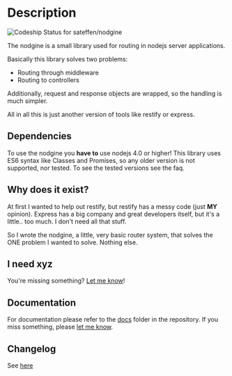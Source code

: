 # Description #

![Codeship Status for sateffen/nodgine](https://codeship.com/projects/c11967a0-ea7e-0131-c845-220fc9a0138f/status?branch=master)

The nodgine is a small library used for routing in nodejs server applications.

Basically this library solves two problems:

* Routing through middleware
* Routing to controllers

Additionally, request and response objects are wrapped, so the handling is much simpler.

All in all this is just another version of tools like restify or express.

## Dependencies ##

To use the nodgine you **have to** use nodejs 4.0 or higher! This library uses ES6 syntax
like Classes and Promises, so any older version is not supported, nor tested. To see the
tested versions see the faq.

## Why does it exist? ##

At first I wanted to help out restify, but restify has a messy code (just **MY** opinion).
Express has a big company and great developers itself, but it's a little.. too much. I don't
need all that stuff.

So I wrote the nodgine, a little, very basic router system, that solves the ONE problem
I wanted to solve. Nothing else.

## I need xyz ##

You're missing something? [Let me know](https://github.com/sateffen/nodgine/issues)!

## Documentation ##

For documentation please refer to the [docs](https://github.com/sateffen/nodgine/tree/master/docs)
folder in the repository. If you miss something, please [let me know](https://github.com/sateffen/nodgine/issues).

## Changelog ##

See [here](https://github.com/sateffen/nodgine/blob/master/docs/changelog.md)